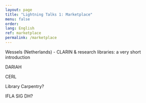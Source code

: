 ```yaml
---
layout: page
title: "Lightning Talks 1: Marketplace"
menu: false
order:
lang: English
ref: marketplace
permalink: /marketplace
---
```



Wessels (Netherlands) - CLARIN & research libraries: a very short introduction

DARIAH

CERL

Library Carpentry?

IFLA SIG DH?
